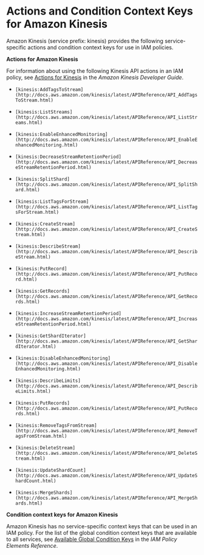 # Actions and Condition Context Keys for Amazon Kinesis<a name="list_kinesis"></a>

Amazon Kinesis \(service prefix: kinesis\) provides the following service\-specific actions and condition context keys for use in IAM policies\.

**Actions for Amazon Kinesis**

For information about using the following Kinesis API actions in an IAM policy, see [Actions for Kinesis](http://docs.aws.amazon.com/kinesis/latest/dev/kinesis-using-iam.html#kinesis-using-iam-actions) in the *Amazon Kinesis Developer Guide*\.

+ `[kinesis:AddTagsToStream](http://docs.aws.amazon.com/kinesis/latest/APIReference/API_AddTagsToStream.html)`

+ `[kinesis:ListStreams](http://docs.aws.amazon.com/kinesis/latest/APIReference/API_ListStreams.html)`

+ `[kinesis:EnableEnhancedMonitoring](http://docs.aws.amazon.com/kinesis/latest/APIReference/API_EnableEnhancedMonitoring.html)`

+ `[kinesis:DecreaseStreamRetentionPeriod](http://docs.aws.amazon.com/kinesis/latest/APIReference/API_DecreaseStreamRetentionPeriod.html)`

+ `[kinesis:SplitShard](http://docs.aws.amazon.com/kinesis/latest/APIReference/API_SplitShard.html)`

+ `[kinesis:ListTagsForStream](http://docs.aws.amazon.com/kinesis/latest/APIReference/API_ListTagsForStream.html)`

+ `[kinesis:CreateStream](http://docs.aws.amazon.com/kinesis/latest/APIReference/API_CreateStream.html)`

+ `[kinesis:DescribeStream](http://docs.aws.amazon.com/kinesis/latest/APIReference/API_DescribeStream.html)`

+ `[kinesis:PutRecord](http://docs.aws.amazon.com/kinesis/latest/APIReference/API_PutRecord.html)`

+ `[kinesis:GetRecords](http://docs.aws.amazon.com/kinesis/latest/APIReference/API_GetRecords.html)`

+ `[kinesis:IncreaseStreamRetentionPeriod](http://docs.aws.amazon.com/kinesis/latest/APIReference/API_IncreaseStreamRetentionPeriod.html)`

+ `[kinesis:GetShardIterator](http://docs.aws.amazon.com/kinesis/latest/APIReference/API_GetShardIterator.html)`

+ `[kinesis:DisableEnhancedMonitoring](http://docs.aws.amazon.com/kinesis/latest/APIReference/API_DisableEnhancedMonitoring.html)`

+ `[kinesis:DescribeLimits](http://docs.aws.amazon.com/kinesis/latest/APIReference/API_DescribeLimits.html)`

+ `[kinesis:PutRecords](http://docs.aws.amazon.com/kinesis/latest/APIReference/API_PutRecords.html)`

+ `[kinesis:RemoveTagsFromStream](http://docs.aws.amazon.com/kinesis/latest/APIReference/API_RemoveTagsFromStream.html)`

+ `[kinesis:DeleteStream](http://docs.aws.amazon.com/kinesis/latest/APIReference/API_DeleteStream.html)`

+ `[kinesis:UpdateShardCount](http://docs.aws.amazon.com/kinesis/latest/APIReference/API_UpdateShardCount.html)`

+ `[kinesis:MergeShards](http://docs.aws.amazon.com/kinesis/latest/APIReference/API_MergeShards.html)`

**Condition context keys for Amazon Kinesis**

Amazon Kinesis has no service\-specific context keys that can be used in an IAM policy\. For the list of the global condition context keys that are available to all services, see [Available Global Condition Keys](reference_policies_condition-keys.md#AvailableKeys) in the *IAM Policy Elements Reference*\.